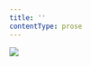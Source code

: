 ```yaml
---
title: ''
contentType: prose
---
```


<section>

![](../Images/obalka_laska_na_cizim_hrobe.jpg)

</section>
